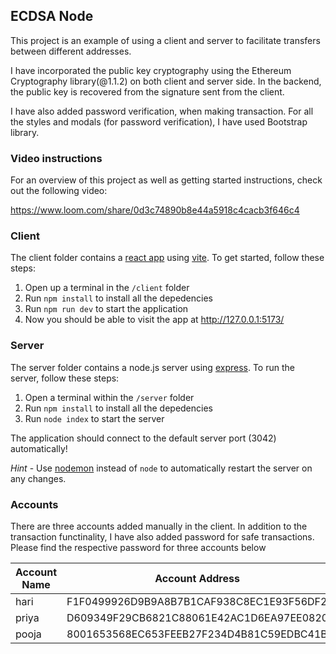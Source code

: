 ## ECDSA Node

This project is an example of using a client and server to facilitate transfers between different addresses.

I have incorporated the public key cryptography using the Ethereum Cryptography library(@1.1.2) on both client and server side.
In the backend, the public key is recovered from the signature sent from the client.

I have also added password verification, when making transaction. For all the styles and modals (for password verification), I have used Bootstrap library.

### Video instructions

For an overview of this project as well as getting started instructions, check out the following video:

https://www.loom.com/share/0d3c74890b8e44a5918c4cacb3f646c4

### Client

The client folder contains a [react app](https://reactjs.org/) using [vite](https://vitejs.dev/). To get started, follow these steps:

1. Open up a terminal in the `/client` folder
2. Run `npm install` to install all the depedencies
3. Run `npm run dev` to start the application
4. Now you should be able to visit the app at http://127.0.0.1:5173/

### Server

The server folder contains a node.js server using [express](https://expressjs.com/). To run the server, follow these steps:

1. Open a terminal within the `/server` folder
2. Run `npm install` to install all the depedencies
3. Run `node index` to start the server

The application should connect to the default server port (3042) automatically!

_Hint_ - Use [nodemon](https://www.npmjs.com/package/nodemon) instead of `node` to automatically restart the server on any changes.

### Accounts

There are three accounts added manually in the client. In addition to the transaction functinality, I have also added password for safe transactions. Please find the respective password for three accounts below

| Account Name | Account Address                          | Password   |
| ------------ | ---------------------------------------- | ---------- |
| hari         | F1F0499926D9B9A8B7B1CAF938C8EC1E93F56DF2 | 1234@hari  |
| priya        | D609349F29CB6821C88061E42AC1D6EA97EE0820 | 1234@priya |
| pooja        | 8001653568EC653FEEB27F234D4B81C59EDBC41B | 1234@pooja |
